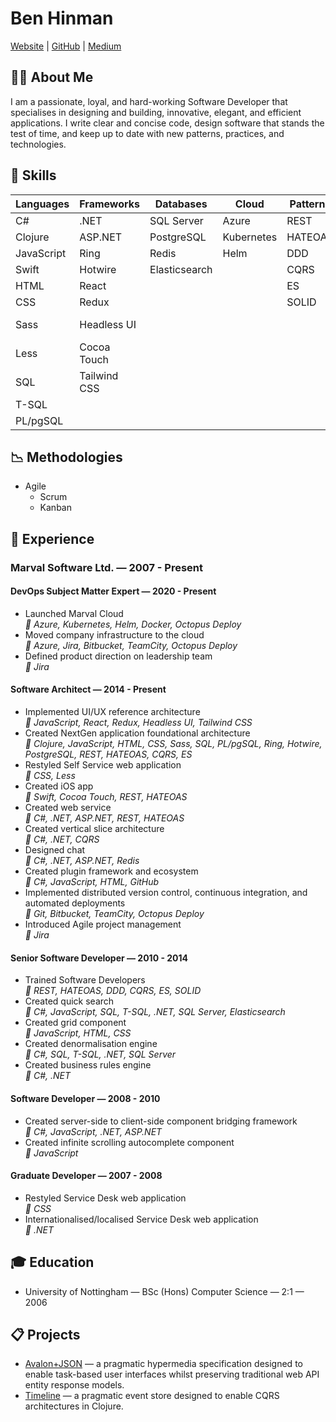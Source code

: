 # Ben Hinman

[Website](https://ben.hinman.io) | [GitHub](https://github.com/benhinman) | [Medium](https://medium.com/@benhinman)

## 👨‍💻 About Me

I am a passionate, loyal, and hard-working Software Developer that specialises in designing and building, innovative, elegant, and efficient applications. I write clear and concise code, design software that stands the test of time, and keep up to date with new patterns, practices, and technologies.

## 🧰 Skills

| Languages  | Frameworks   | Databases     | Cloud      | Patterns | Tools          |
| ---------- | ------------ | ------------- | ---------- | ---------| -------------- |
| C#         | .NET         | SQL Server    | Azure      | REST     | Docker         |
| Clojure    | ASP.NET      | PostgreSQL    | Kubernetes | HATEOAS  | Jira           |
| JavaScript | Ring         | Redis         | Helm       | DDD      | Git            |
| Swift      | Hotwire      | Elasticsearch |            | CQRS     | Bitbucket      |
| HTML       | React        |               |            | ES       | GitHub         |
| CSS        | Redux        |               |            | SOLID    | TeamCity       |
| Sass       | Headless UI  |               |            |          | Octopus Deploy |
| Less       | Cocoa Touch  |               |            |          |                |
| SQL        | Tailwind CSS |               |            |          |                |
| T-SQL      |              |               |            |          |                |
| PL/pgSQL   |              |               |            |          |                |

## 📉 Methodologies

* Agile
  * Scrum
  * Kanban

## 🏢 Experience

### Marval Software Ltd. — 2007 - Present

#### DevOps Subject Matter Expert — 2020 - Present
* Launched Marval Cloud  
  *🧰 Azure, Kubernetes, Helm, Docker, Octopus Deploy*
* Moved company infrastructure to the cloud  
  *🧰 Azure, Jira, Bitbucket, TeamCity, Octopus Deploy*
* Defined product direction on leadership team  
  *🧰 Jira*

#### Software Architect — 2014 - Present
* Implemented UI/UX reference architecture  
  *🧰 JavaScript, React, Redux, Headless UI, Tailwind CSS*
* Created NextGen application foundational architecture  
  *🧰 Clojure, JavaScript, HTML, CSS, Sass, SQL, PL/pgSQL, Ring, Hotwire, PostgreSQL, REST, HATEOAS, CQRS, ES*
* Restyled Self Service web application  
  *🧰 CSS, Less*
* Created iOS app  
  *🧰 Swift, Cocoa Touch, REST, HATEOAS*
* Created web service  
  *🧰 C#, .NET, ASP.NET, REST, HATEOAS*
* Created vertical slice architecture  
  *🧰 C#, .NET, CQRS*
* Designed chat  
  *🧰 C#, .NET, ASP.NET, Redis*
* Created plugin framework and ecosystem  
  *🧰 C#, JavaScript, HTML, GitHub*
* Implemented distributed version control, continuous integration, and automated deployments  
  *🧰 Git, Bitbucket, TeamCity, Octopus Deploy*
* Introduced Agile project management  
  *🧰 Jira*

#### Senior Software Developer — 2010 - 2014
* Trained Software Developers  
  *🧰 REST, HATEOAS, DDD, CQRS, ES, SOLID*
* Created quick search  
  *🧰 C#, JavaScript, SQL, T-SQL, .NET, SQL Server, Elasticsearch*
* Created grid component  
  *🧰 JavaScript, HTML, CSS*
* Created denormalisation engine  
  *🧰 C#, SQL, T-SQL, .NET, SQL Server*
* Created business rules engine  
  *🧰 C#, .NET*

#### Software Developer — 2008 - 2010
* Created server-side to client-side component bridging framework  
  *🧰 C#, JavaScript, .NET, ASP.NET*
* Created infinite scrolling autocomplete component  
  *🧰 JavaScript*

#### Graduate Developer — 2007 - 2008
* Restyled Service Desk web application  
  *🧰 CSS*
* Internationalised/localised Service Desk web application  
  *🧰 .NET*

## 🎓 Education

* University of Nottingham — BSc (Hons) Computer Science — 2:1 — 2006

## 📋 Projects

* [Avalon+JSON](https://github.com/AvalonJSON/Specification) — a pragmatic hypermedia specification designed to enable task-based user interfaces whilst preserving traditional web API entity response models.
* [Timeline](https://github.com/benhinman/Timeline) — a pragmatic event store designed to enable CQRS architectures in Clojure.
